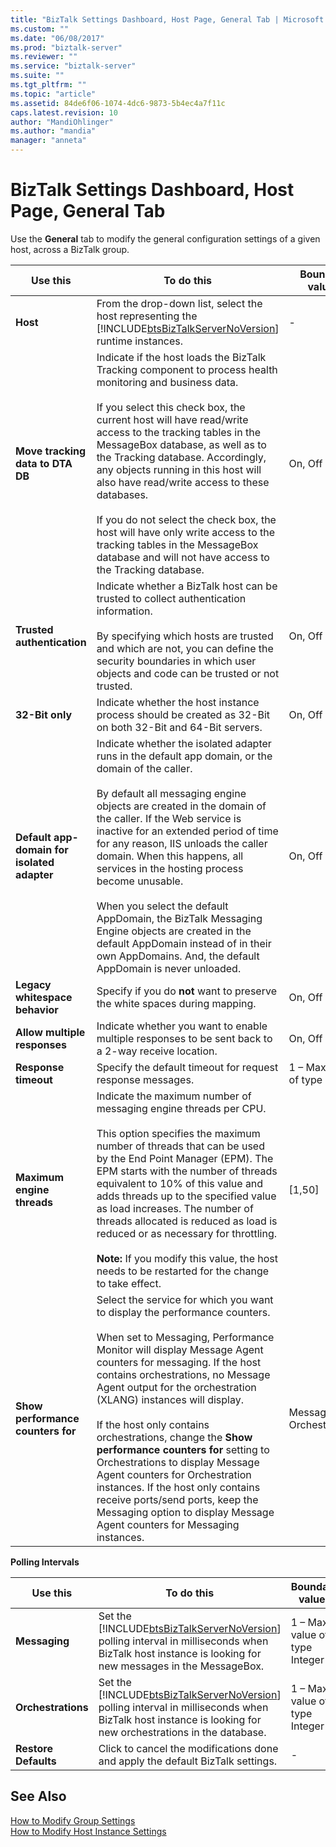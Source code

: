```yaml
---
title: "BizTalk Settings Dashboard, Host Page, General Tab | Microsoft Docs"
ms.custom: ""
ms.date: "06/08/2017"
ms.prod: "biztalk-server"
ms.reviewer: ""
ms.service: "biztalk-server"
ms.suite: ""
ms.tgt_pltfrm: ""
ms.topic: "article"
ms.assetid: 84de6f06-1074-4dc6-9873-5b4ec4a7f11c
caps.latest.revision: 10
author: "MandiOhlinger"
ms.author: "mandia"
manager: "anneta"
---
```

# BizTalk Settings Dashboard, Host Page, General Tab
Use the **General** tab to modify the general configuration settings of a given host, across a BizTalk group.  
  
|Use this|To do this|Boundary values|Default value|  
|--------------|----------------|---------------------|-------------------|  
|**Host**|From the drop-down list, select the host representing the [!INCLUDE[btsBizTalkServerNoVersion](../includes/btsbiztalkservernoversion-md.md)] runtime instances.|-|-|  
|**Move tracking data to DTA DB**|Indicate if the host loads the BizTalk Tracking component to process health monitoring and business data.<br /><br /> If you select this check box, the current host will have read/write access to the tracking tables in the MessageBox database, as well as to the Tracking database. Accordingly, any objects running in this host will also have read/write access to these databases.<br /><br /> If you do not select the check box, the host will have only write access to the tracking tables in the MessageBox database and will not have access to the Tracking database.|On, Off|On|  
|**Trusted authentication**|Indicate whether a BizTalk host can be trusted to collect authentication information.<br /><br /> By specifying which hosts are trusted and which are not, you can define the security boundaries in which user objects and code can be trusted or not trusted.|On, Off|Off|  
|**32-Bit only**|Indicate whether the host instance process should be created as 32-Bit on both 32-Bit and 64-Bit servers.|On, Off|On|  
|**Default app-domain for isolated adapter**|Indicate whether the isolated adapter runs in the default app domain, or the domain of the caller.<br /><br /> By default all messaging engine objects are created in the domain of the caller. If the Web service is inactive for an extended period of time for any reason, IIS unloads the caller domain. When this happens, all services in the hosting process become unusable.<br /><br /> When you select the default AppDomain, the BizTalk Messaging Engine objects are created in the default AppDomain instead of in their own AppDomains. And, the default AppDomain is never unloaded.|On, Off|Off|  
|**Legacy whitespace behavior**|Specify if you do **not** want to preserve the white spaces during mapping.|On, Off|Off|  
|**Allow multiple responses**|Indicate whether you want to enable multiple responses to be sent back to a 2-way receive location.|On, Off|Off|  
|**Response timeout**|Specify the default timeout for request response messages.|1 – Max value of type Integer|20|  
|**Maximum engine threads**|Indicate the maximum number of messaging engine threads per CPU.<br /><br /> This option specifies the maximum number of threads that can be used by the End Point Manager (EPM). The EPM starts with the number of threads equivalent to 10% of this value and adds threads up to the specified value as load increases. The number of threads allocated is reduced as load is reduced or as necessary for throttling.<br /><br /> **Note:** If you modify this value, the host needs to be restarted for the change to take effect.|[1,50]|20|  
|**Show performance counters for**|Select the service for which you want to display the performance counters.<br /><br /> When set to Messaging, Performance Monitor will display Message Agent counters for messaging. If the host contains orchestrations, no Message Agent output for the orchestration (XLANG) instances will display.<br /><br /> If the host only contains orchestrations, change the **Show performance counters for** setting to Orchestrations to display Message Agent counters for Orchestration instances. If the host only contains receive ports/send ports, keep the Messaging option to display Message Agent counters for Messaging instances.|Messaging, Orchestrations|Messaging|  
  
 **Polling Intervals**  
  
|Use this|To do this|Boundary values|Default value|  
|--------------|----------------|---------------------|-------------------|  
|**Messaging**|Set the [!INCLUDE[btsBizTalkServerNoVersion](../includes/btsbiztalkservernoversion-md.md)] polling interval in milliseconds when BizTalk host instance is looking for new messages in the MessageBox.|1 – Max value of type Integer|500|  
|**Orchestrations**|Set the [!INCLUDE[btsBizTalkServerNoVersion](../includes/btsbiztalkservernoversion-md.md)] polling interval in milliseconds when BizTalk host instance is looking for new orchestrations in the database.|1 – Max value of type Integer|500|  
|**Restore Defaults**|Click to cancel the modifications done and apply the default BizTalk settings.|-|-|  
  
## See Also  
 [How to Modify Group Settings](../core/how-to-modify-group-settings.md)   
 [How to Modify Host Instance Settings](../core/how-to-modify-host-instance-settings.md)